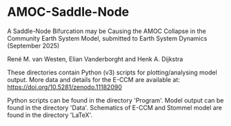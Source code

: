 # AMOC-Saddle-Node

A Saddle-Node Bifurcation may be Causing the AMOC Collapse in the Community Earth System Model, submitted to Earth System Dynamics (September 2025)

René M. van Westen, Elian Vanderborght and Henk A. Dijkstra

These directories contain Python (v3) scripts for plotting/analysing model output.
More data and details for the E-CCM are available at: https://doi.org/10.5281/zenodo.11182090

Python scripts can be found in the directory 'Program'.
Model output can be found in the directory 'Data'.
Schematics of E-CCM and Stommel model are found in the directory 'LaTeX'.
